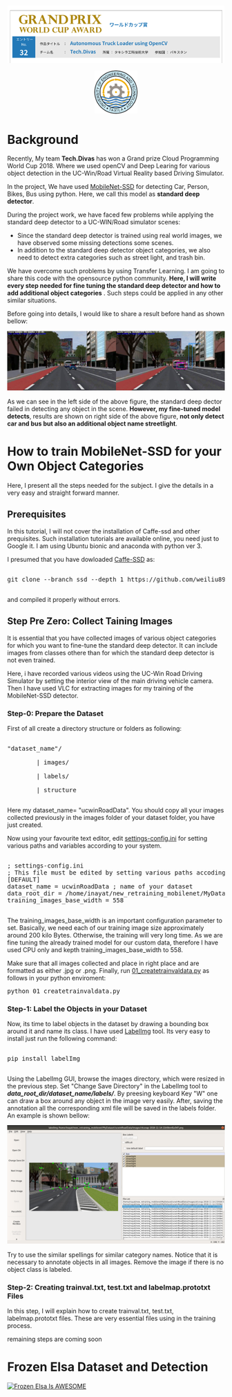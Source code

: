 [![Cloud Programming World Cup Winners](images/cpwc-18.png)](http://cpwc.forum8.co.jp/)



<p align="center">
  <img src="images/uet-logo.png" width="100" title="Tech.Divas"
   href=http://www.uettaxila.edu.pk/>
</p>

# Background

Recently, My team **Tech.Divas** has won a Grand prize Cloud Programming World Cup 2018. Where we used openCV and Deep Learing for various object detection in the UC-Win/Road Virtual Reality based Driving Simulator.

In the project, We have used [MobileNet-SSD](https://github.com/chuanqi305/MobileNet-SSD) for detecting Car, Person, Bikes, Bus using python. Here, we call this model as **standard deep detector**.

During the project work, we have faced few problems while applying the standard deep detector to a UC-WIN/Road simulator scenes:

 - Since the standard deep detector is trained using real world images, we have observed some missing detections some scenes.
 - In addition to the standard deep detector object categories, we also need to detect extra categories such as  street light, and trash bin.
 
We have overcome such problems by using Transfer Learning. I am going to share this code with the opensource python community. **Here, I will write every  step needed for fine tuning the standard deep detector and how to add additional object categories** . Such steps could be applied in any other similar situations.

Before going into details, I would like to share a result before hand as shown bellow:

![](images/vlcsnap-2018-11-25-18h06m41s966.png  "Comparison Between Standard and Our Fine Tune MobileNet-SSD models")

As we can see in the left side of the above figure, the standard deep dector failed in detecting any object in the scene. **However, my fine-tuned model detects**, results are shown on right side of the above figure, **not only detect car and bus but also an additional object name streetlight**.


# How to train MobileNet-SSD for your Own Object Categories

Here, I  present all the steps needed for the subject.  I give the details in a very easy and straight forward manner.

## Prerequisites
In this tutorial, I will not cover the installation of Caffe-ssd and other prequisites. Such installation tutorials are available online, you need just to Google it. I am using Ubuntu bionic and anaconda with python ver 3.

I presumed that you have dowloaded  [Caffe-SSD](https://github.com/chuanqi305) as:

<pre class="brush: bash; title: ; notranslate" title="">

git clone --branch ssd --depth 1 https://github.com/weiliu89/caffe.git

</pre>

and compiled it properly without errors.


## Step Pre Zero: Collect Taining Images 

It is essential that you have collected images of various object categories for which you want to fine-tune the standard deep detector. It can include images from classes othere than for which the standard deep detector is not even trained.

Here, i have recorded various videos using the UC-Win Road Driving Simulator by setting the interior view of the main driving vehicle camera. Then I have used VLC for extracting images for my training of the MobileNet-SSD detector.

### Step-0:  Prepare the Dataset
First of all create a directory structure or folders as following:

<pre class="brush: bash; title: ; notranslate" title="">

"dataset_name"/
		
		| images/
		
		| labels/
		
		| structure

</pre>

Here my dataset_name= "ucwinRoadData". You should copy all your images collected previously in the images folder of your dataset folder, you have just created.

Now using your favourite text editor, edit [settings-config.ini](settings-config.ini) for setting various paths and variables according to your system. 
<pre class="brush: bash; title: ; notranslate" title="">

; settings-config.ini
; This file must be edited by setting various paths accodingly
[DEFAULT]
dataset_name = ucwinRoadData ; name of your dataset
data_root_dir = /home/inayat/new_retraining_mobilenet/MyDataset ; path to the root folder of your dataset
training_images_base_width = 558

</pre>

The training_images_base_width is an important configuration parameter to set. Basically, we need each of our training image size approximately around 200 kilo Bytes. Otherwise, the training will very long time. As we are fine tuning the already trained model for our custom data, therefore I have used CPU only and kepth training_images_base_width to 558. 

Make sure that all images collected and place in right place and are formatted as either .jpg or .png. Finally, run  [01_createtrainvaldata.py](01_createtrainvaldata.py ) as follows in your python enviroment:

<pre class="brush: bash; title: ; notranslate" title="">
python 01_createtrainvaldata.py 
</pre>


### Step-1:  Label the Objects in your Dataset

Now, its time to label objects in the dataset by drawing a bounding box around it and name its class. I have used [LabelImg](https://github.com/tzutalin/labelImg) tool. Its very easy to install just run the following command:

<pre class="brush: bash; title: ; notranslate" title="">

pip install labelImg

</pre>

Using the LabelImg GUI, browse the images directory, which were resized in the previous step. Set "Change Save Directory"  in the LabelImg tool to ***data_root_dir/dataset_name/labels/***. By preesing keyboard Key "W" one can draw a box around any object in the image very easily. After, saving the annotation all the corresponding xml file will be saved in the labels folder. An example is shown bellow:

<p align="center">
  <img src="images/labelImg.png"  title="Tech.Divas"
</p>

Try to use the similar spellings for similar category names. Notice that it is necessary to annotate objects in all images. Remove the image if there is no object class is labeled.

### Step-2:  Creating trainval.txt, test.txt and labelmap.prototxt Files

In this step, I will explain how to create trainval.txt, test.txt, labelmap.prototxt files. These are very essential files using in the training process.



remaining steps are coming soon


# Frozen Elsa Dataset and Detection





[![Frozen Elsa Is AWESOME](http://img.youtube.com/vi/NUJ-AXpDbLg/0.jpg)](http://www.youtube.com/watch?v=NUJ-AXpDbLg "Frozen Elsa ")
